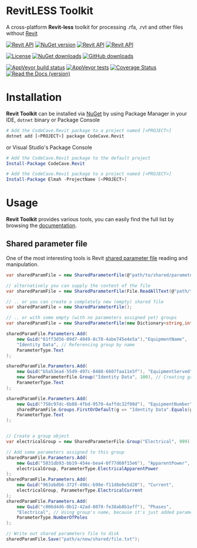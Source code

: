 RevitLESS Toolkit
=============

A cross-platform **Revit-less** toolkit for processing .rfa, .rvt and other files without [Revit](https://en.wikipedia.org/wiki/Autodesk_Revit)

[![Revit API](https://img.shields.io/badge/Revit%20API-2017-447788.svg)](http://www.revitapidocs.com/2017/)
[![NuGet version](https://img.shields.io/nuget/v/CodeCave.Revit.Toolkit.svg?label=NuGet)](https://www.nuget.org/packages/CodeCave.Revit.Toolkit/)
[![Revit API](https://img.shields.io/badge/.NET%20Standard-2.0-484877.svg)](https://social.msdn.microsoft.com/Forums/vstudio/en-US/7035edc6-97fc-49ee-8eee-2fa4d040a63b/)
[![Revit API](https://img.shields.io/badge/.NET%20Framework-4.5.2+-748478.svg)](https://social.msdn.microsoft.com/Forums/vstudio/en-US/7035edc6-97fc-49ee-8eee-2fa4d040a63b/)

[![License](https://img.shields.io/github/license/codecavepro/revit-toolkit.svg)](https://github.com/CodeCavePro/revit-toolkit/blob/master/LICENSE.txt)
[![NuGet downloads](https://img.shields.io/nuget/dt/CodeCave.Revit.Toolkit.svg?label=NuGet%20downloads)](https://www.nuget.org/packages/CodeCave.Revit.Toolkit/)
[![GitHub downloads](https://img.shields.io/github/downloads/CodeCavePro/revit-toolkit/total.svg?label=GitHub%20downloads&colorB=8e8cba)](https://github.com/CodeCavePro/revit-toolkit/releases)

[![AppVeyor build status](https://img.shields.io/appveyor/ci/salaros/revit-toolkit/master.svg?logo=appveyor)](https://ci.appveyor.com/project/salaros/revit-toolkit/history)
[![AppVeyor tests](https://img.shields.io/appveyor/tests/salaros/revit-toolkit.svg)](https://ci.appveyor.com/project/salaros/revit-toolkit/build/tests)
[![Coverage Status](https://coveralls.io/repos/github/CodeCavePro/revit-toolkit/badge.svg?branch=master)](https://coveralls.io/github/CodeCavePro/revit-toolkit?branch=master)
[![Read the Docs (version)](https://img.shields.io/readthedocs/revit-toolkit/latest.svg)](http://revit-toolkit.readthedocs.io/en/latest/)

Installation
============

**Revit Toolkit** can be installed via [NuGet](https://www.nuget.org/packages?q=CodeCave.Revit)
by using Package Manager in your IDE, `dotnet` binary or Package Console

```bash
# Add the CodeCave.Revit package to a project named [<PROJECT>]
dotnet add [<PROJECT>] package CodeCave.Revit
```

or Visual Studio's Package Console

```powershell
# Add the CodeCave.Revit package to the default project
Install-Package CodeCave.Revit

# Add the CodeCave.Revit package to a project named [<PROJECT>]
Install-Package Elmah -ProjectName [<PROJECT>]
```

Usage
=====

**Revit Toolkit** provides various tools, you can easily find the full list by browsing the [documentation](http://revit-toolkit.readthedocs.io/en/latest/).

## Shared parameter file

One of the most interesting tools is Revit [shared parameter file](https://knowledge.autodesk.com/support/revit-products/learn-explore/caas/CloudHelp/cloudhelp/2018/ENU/Revit-Model/files/GUID-E7D12B71-C50D-46D8-886B-8E0C2B285988-htm.html) reading and manipulation.

```cs
var sharedParamFile = new SharedParameterFile(@"path/to/shared/parameter/file.txt");

// alternatively you can supply the content of the file
var sharedParamFile = new SharedParameterFile(File.ReadAllText(@"path/to/file.txt"));

// .. or you can create a completely new (empty) shared file
var sharedParamFile = new SharedParameterFile();

// .. or with some empty (with no parameters assigned yet) groups
var sharedParamFile = new SharedParameterFile(new Dictionary<string,int> { { "Identity Data", 100 } } );

sharedParamFile.Parameters.Add(
    new Guid("61ff3d56-09d7-4049-8c78-4abe745e4e5a"),"EquipmentName",
    "Identity Data", // Referencing group by name
    ParameterType.Text
);

sharedParamFile.Parameters.Add(
    new Guid("b5a53ea4-55d9-497c-8488-6607faa11e5f"), "EquipmentServed",
    new SharedParameterFile.Group("Identity Data", 100), // Creating group as object
    ParameterType.Text
);

sharedParamFile.Parameters.Add(
    new Guid("758c97dc-6b88-4fbd-9570-4affdc32f08d"), "EquipmentNumber",
    sharedParamFile.Groups.FirstOrDefault(g => "Identity Data".Equals(g.Name)), // Finding group dynamically
    ParameterType.Text
);


// Create a group object
var electricalGroup = new SharedParameterFile.Group("Electrical", 999);

// Add some parameters assigned to this group
sharedParamFile.Parameters.Add(
    new Guid("5031db93-bb19-454e-bea4-0f77d60f15e6"), "ApparentPower",
    electricalGroup, ParameterType.ElectricalApparentPower
);
sharedParamFile.Parameters.Add(
    new Guid("963abdb6-372f-496c-b99e-f11d8e0e5d20"), "Current",
    electricalGroup, ParameterType.ElectricalCurrent
);
sharedParamFile.Parameters.Add(
    new Guid("c006d4d6-0b12-42ad-8078-fe38ab8b1eff"), "Phases",
    "Electrical", // Using group's name, because it's just added parameters with a group object having the same name
    ParameterType.NumberOfPoles
);

// Write out shared parameters file to disk
sharedParamFile.Save("path/a/new/shared/file.txt");
```